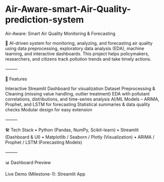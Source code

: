 # Air-Aware-smart-Air-Quality-prediction-system
Air-Aware: Smart Air Quality Monitoring & Forecasting

🚀 AI-driven system for monitoring, analyzing, and forecasting air quality using data preprocessing, exploratory data analysis (EDA), machine learning, and interactive dashboards.
This project helps policymakers, researchers, and citizens track pollution trends and take timely actions.

⸻

📌 Features

Interactive Streamlit Dashboard for visualization
Dataset Preprocessing & Cleaning (missing value handling, outlier treatment)
 EDA with pollutant correlations, distributions, and time-series analysis
AI/ML Models – ARIMA, Prophet, and LSTM for forecasting
Statistical summaries & data quality checks
Modular design for easy extension

⸻

🛠️ Tech Stack
	•	Python (Pandas, NumPy, Scikit-learn)
	•	Streamlit (Dashboard & UI)
	•	Matplotlib / Seaborn / Plotly (Visualization)
	•	ARIMA / Prophet / LSTM (Forecasting Models)

⸻

📊 Dashboard Preview

Live Demo (Milestone-1): Streamlit App
